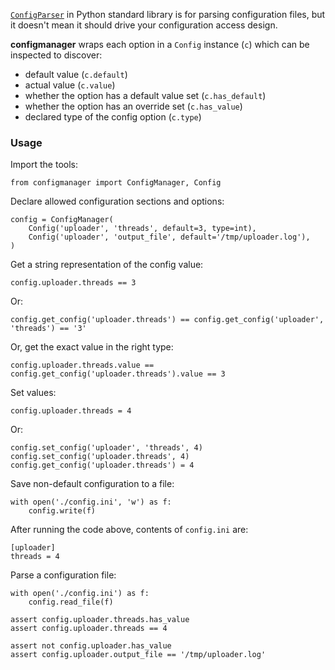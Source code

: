 [`ConfigParser`](https://docs.python.org/3/library/configparser.html) in Python standard library
is for parsing configuration files, but it doesn't mean it  should drive your configuration access design.

**configmanager** wraps each option in a `Config` instance (`c`) which can be inspected to discover:

 * default value (`c.default`)
 * actual value (`c.value`)
 * whether the option has a default value set (`c.has_default`)
 * whether the option has an override set (`c.has_value`)
 * declared type of the config option (`c.type`)

### Usage

Import the tools:
    
    from configmanager import ConfigManager, Config
    

Declare allowed configuration sections and options:

    config = ConfigManager(
        Config('uploader', 'threads', default=3, type=int),
        Config('uploader', 'output_file', default='/tmp/uploader.log'),
    )

Get a string representation of the config value:

    config.uploader.threads == 3

Or:

    config.get_config('uploader.threads') == config.get_config('uploader', 'threads') == '3'

Or, get the exact value in the right type:

    config.uploader.threads.value == config.get_config('uploader.threads').value == 3
    
Set values:

    config.uploader.threads = 4
    
Or:

    config.set_config('uploader', 'threads', 4)
    config.set_config('uploader.threads', 4)
    config.get_config('uploader.threads') = 4

Save non-default configuration to a file:

    with open('./config.ini', 'w') as f:
        config.write(f)
    
After running the code above, contents of `config.ini` are:

    [uploader]
    threads = 4

Parse a configuration file:

    with open('./config.ini') as f:
        config.read_file(f)
    
    assert config.uploader.threads.has_value
    assert config.uploader.threads == 4
    
    assert not config.uploader.has_value
    assert config.uploader.output_file == '/tmp/uploader.log'
